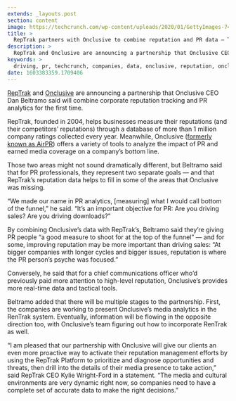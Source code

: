 ```yaml
--- 
extends: _layouts.post 
section: content 
image: https://techcrunch.com/wp-content/uploads/2020/01/GettyImages-74579982.jpg?w=600 
title: > 
  RepTrak partners with Onclusive to combine reputation and PR data – TechCrunch 
description: > 
  RepTrak and Onclusive are announcing a partnership that Onclusive CEO Dan Beltramo said will combine corporate reputation tracking and PR analytics for the first time.Meanwhile, Onclusive (formerly known as AirPR) offers a variety of tools to analyze the impact of PR and earned media coverage on a company’s bottom line.Those two areas might not sound dramatically different, but Beltramo said that for PR professionals, they represent two separate goals — and that RepTrak’s reputation data helps to fill in some of the areas that Onclusive was missing.“We made our name in PR analytics, [measuring] what I would call bottom of the funnel,” he said.First, the companies are working to present Onclusive’s media analytics in the RenTrak system. 
keywords: > 
  driving, pr, techcrunch, companies, data, onclusive, reputation, onclusives, media, combine, partnership, reptrak, partners 
date: 1603383359.1709406 
--- 
```

<div><p id="speakable-summary"><a href="https://www.reptrak.com">RepTrak</a> and <a href="https://onclusive.com">Onclusive</a> are announcing a partnership that Onclusive CEO Dan Beltramo said will combine corporate reputation tracking and PR analytics for the first time.</p>
<p>RepTrak, founded in 2004, helps businesses measure their reputations (and their competitors&#8217; reputations) through a database of more than 1 million company ratings collected every year. Meanwhile, Onclusive (<a href="https://techcrunch.com/2016/11/01/airpr-series-b/">formerly known as AirPR</a>) offers a variety of tools to analyze the impact of PR and earned media coverage on a company&#8217;s bottom line.</p>
<p>Those two areas might not sound dramatically different, but Beltramo said that for PR professionals, they represent two separate goals &#8212; and that RepTrak&#8217;s reputation data helps to fill in some of the areas that Onclusive was missing.</p><p class="piano-inline-promo"></p>
<p>&#8220;We made our name in PR analytics, [measuring] what I would call bottom of the funnel,&#8221; he said. &#8220;It&#8217;s an important objective for PR: Are you driving sales? Are you driving downloads?&#8221;</p>
<p>By combining Onclusive&#8217;s data with RepTrak&#8217;s, Beltramo said they&#8217;re giving PR people &#8220;a good measure to shoot for at the top of the funnel&#8221; &#8212; and for some, improving reputation may be more important than driving sales: &#8220;At bigger companies with longer cycles and bigger issues, reputation is where the PR person&#8217;s psyche was focused.&#8221;</p>
<p>Conversely, he said that for a chief communications officer who&#8217;d previously paid more attention to high-level reputation, Onclusive&#8217;s provides more real-time data and tactical tools.</p>
<p>Beltramo added that there will be multiple stages to the partnership. First, the companies are working to present Onclusive&#8217;s media analytics in the RenTrak system. Eventually, information will be flowing in the opposite direction too, with Onclusive&#8217;s team figuring out how to incorporate RenTrak as well.</p>
<p>&#8220;I am pleased that our partnership with Onclusive will give our clients an even more proactive way to activate their reputation management efforts by using the RepTrak Platform to prioritize and diagnose opportunities and threats, then drill into the details of their media presence to take action,&#8221; said RepTrak CEO Kylie Wright-Ford in a statement. &#8220;The media and cultural environments are very dynamic right now, so companies need to have a complete set of accurate data to make the right decisions.&#8221;</p>
</div>